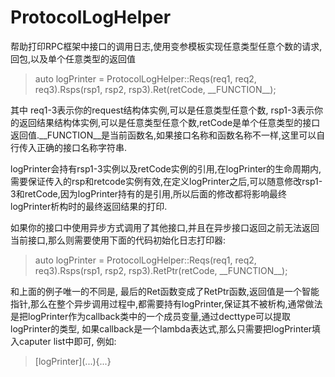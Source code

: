 # ProtocolLogHelper
帮助打印RPC框架中接口的调用日志,使用变参模板实现任意类型任意个数的请求,回包,以及单个任意类型的返回值

>   auto logPrinter = ProtocolLogHelper::Reqs(req1, req2, req3).Rsps(rsp1, rsp2, rsp3).Ret(retCode, \_\_FUNCTION\_\_);

   其中 req1-3表示你的request结构体实例,可以是任意类型任意个数, rsp1-3表示你的返回结果结构体实例,可以是任意类型任意个数,retCode是单个任意类型的接口返回值.\_\_FUNCTION\_\_是当前函数名,如果接口名称和函数名称不一样,这里可以自行传入正确的接口名称字符串.
   
   logPrinter会持有rsp1-3实例以及retCode实例的引用,在logPrinter的生命周期内,需要保证传入的rsp和retcode实例有效,在定义logPrinter之后,可以随意修改rsp1-3和retCode,因为logPrinter持有的是引用,所以后面的修改都将影响最终logPrinter析构时的最终返回结果的打印.
   
   如果你的接口中使用异步方式调用了其他接口,并且在异步接口返回之前无法返回当前接口,那么则需要使用下面的代码初始化日志打印器:

>   auto logPrinter = ProtocolLogHelper::Reqs(req1, req2, req3).Rsps(rsp1, rsp2, rsp3).RetPtr(retCode, \_\_FUNCTION\_\_);

   和上面的例子唯一的不同是, 最后的Ret函数变成了RetPtr函数,返回值是一个智能指针,那么在整个异步调用过程中,都需要持有logPrinter,保证其不被析构,通常做法是把logPrinter作为callback类中的一个成员变量,通过decttype可以提取logPrinter的类型, 如果callback是一个lambda表达式,那么只需要把logPrinter填入caputer list中即可, 例如:
> \[logPrinter\](...){...}
